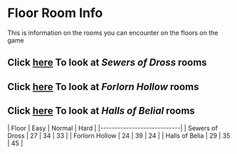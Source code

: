 # Floor Room Info
This is information on the rooms you can encounter on the floors on the game

## Click [here](https://github.com/MattDeDuck/Balance-of-Bum-bo/blob/main/Floor%20Data/SewersOfDross.md) To look at _Sewers of Dross_ rooms


## Click [here](https://github.com/MattDeDuck/Balance-of-Bum-bo/blob/main/Floor%20Data/ForlornHollow.md) To look at _Forlorn Hollow_ rooms


## Click [here](https://github.com/MattDeDuck/Balance-of-Bum-bo/blob/main/Floor%20Data/HallsOfBelial.md) To look at _Halls of Belial_ rooms

| Floor | Easy | Normal | Hard |
|----------------------------|
| Sewers of Dross | 27 | 34 | 33 |
| Forlorn Hollow | 24 | 39 | 24 |
| Halls of Belia | 29 | 35 | 45 |
